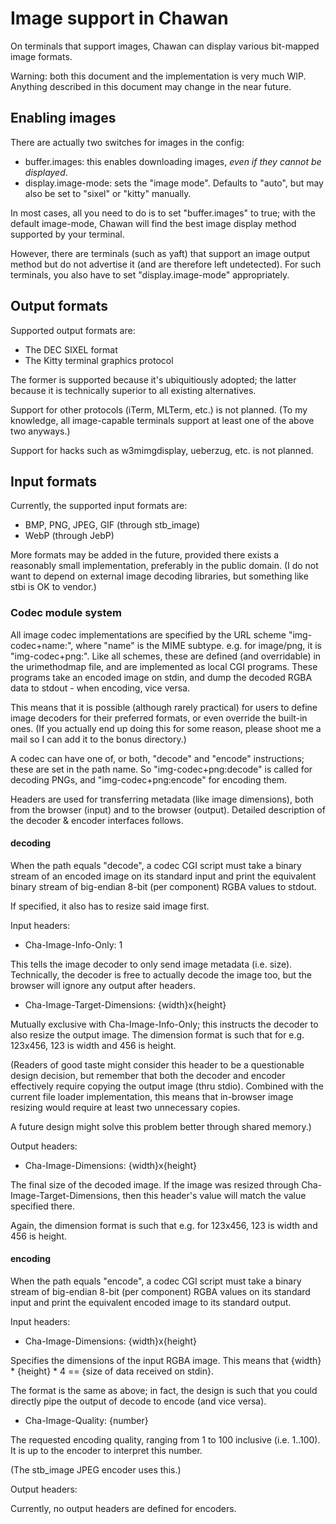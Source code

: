 # Image support in Chawan

On terminals that support images, Chawan can display various bit-mapped
image formats.

Warning: both this document and the implementation is very much WIP.
Anything described in this document may change in the near future.

## Enabling images

There are actually two switches for images in the config:

* buffer.images: this enables downloading images, *even if they cannot
  be displayed*.
* display.image-mode: sets the "image mode". Defaults to "auto", but may
  also be set to "sixel" or "kitty" manually.

In most cases, all you need to do is to set "buffer.images" to true;
with the default image-mode, Chawan will find the best image display
method supported by your terminal.

However, there are terminals (such as yaft) that support an image output
method but do not advertise it (and are therefore left undetected). For
such terminals, you also have to set "display.image-mode" appropriately.

## Output formats

Supported output formats are:

* The DEC SIXEL format
* The Kitty terminal graphics protocol

The former is supported because it's ubiquitiously adopted; the latter
because it is technically superior to all existing alternatives.

Support for other protocols (iTerm, MLTerm, etc.) is not planned. (To my
knowledge, all image-capable terminals support at least one of the
above two anyways.)

Support for hacks such as w3mimgdisplay, ueberzug, etc. is not planned.

## Input formats

Currently, the supported input formats are:

* BMP, PNG, JPEG, GIF (through stb_image)
* WebP (through JebP)

More formats may be added in the future, provided there exists a
reasonably small implementation, preferably in the public domain. (I do
not want to depend on external image decoding libraries, but something
like stbi is OK to vendor.)

### Codec module system

All image codec implementations are specified by the URL scheme
"img-codec+name:", where "name" is the MIME subtype. e.g. for image/png,
it is "img-codec+png:". Like all schemes, these are defined (and
overridable) in the urimethodmap file, and are implemented as local CGI
programs. These programs take an encoded image on stdin, and dump the
decoded RGBA data to stdout - when encoding, vice versa.

This means that it is possible (although rarely practical) for users
to define image decoders for their preferred formats, or even override
the built-in ones. (If you actually end up doing this for some reason,
please shoot me a mail so I can add it to the bonus directory.)

A codec can have one of, or both, "decode" and "encode" instructions;
these are set in the path name. So "img-codec+png:decode" is called for
decoding PNGs, and "img-codec+png:encode" for encoding them.

Headers are used for transferring metadata (like image dimensions), both
from the browser (input) and to the browser (output). Detailed
description of the decoder & encoder interfaces follows.

#### decoding

When the path equals "decode", a codec CGI script must take a binary
stream of an encoded image on its standard input and print the
equivalent binary stream of big-endian 8-bit (per component) RGBA values
to stdout.

If specified, it also has to resize said image first.

Input headers:

* Cha-Image-Info-Only: 1

This tells the image decoder to only send image metadata (i.e. size).
Technically, the decoder is free to actually decode the image too, but
the browser will ignore any output after headers.

* Cha-Image-Target-Dimensions: {width}x{height}

Mutually exclusive with Cha-Image-Info-Only; this instructs the decoder
to also resize the output image. The dimension format is such that for
e.g. 123x456, 123 is width and 456 is height.

(Readers of good taste might consider this header to be a questionable
design decision, but remember that both the decoder and encoder
effectively require copying the output image (thru stdio). Combined with
the current file loader implementation, this means that in-browser image
resizing would require at least two unnecessary copies.

A future design might solve this problem better through shared memory.)

Output headers:

* Cha-Image-Dimensions: {width}x{height}

The final size of the decoded image. If the image was resized through
Cha-Image-Target-Dimensions, then this header's value will match the
value specified there.

Again, the dimension format is such that e.g. for 123x456, 123 is width
and 456 is height.

#### encoding

When the path equals "encode", a codec CGI script must take a binary
stream of big-endian 8-bit (per component) RGBA values on its standard
input and print the equivalent encoded image to its standard output.

Input headers:

* Cha-Image-Dimensions: {width}x{height}

Specifies the dimensions of the input RGBA image. This means that
{width} * {height} * 4 == {size of data received on stdin}.

The format is the same as above; in fact, the design is such that you
could directly pipe the output of decode to encode (and vice versa).

* Cha-Image-Quality: {number}

The requested encoding quality, ranging from 1 to 100 inclusive
(i.e. 1..100). It is up to the encoder to interpret this number.

(The stb_image JPEG encoder uses this.)

Output headers:

Currently, no output headers are defined for encoders.
